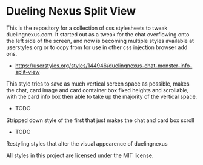 # Dueling Nexus Split View

This is the repository for a collection of css stylesheets to tweak duelingnexus.com.
It started out as a tweak for the chat overflowing onto the left side of the screen, and now is becoming multiple styles available at userstyles.org or to copy from for use in other css injection browser add ons.

- https://userstyles.org/styles/144946/duelingnexus-chat-monster-info-split-view

This style tries to save as much vertical screen space as possible, makes the chat, card image and card container box fixed heights and scrollable, with the card info box then able to take up the majority of the vertical space.

- TODO

Stripped down style of the first that just makes the chat and card box scroll

- TODO

Restyling styles that alter the visual appearence of duelingnexus





All styles in this project are licensed under the MIT license.
